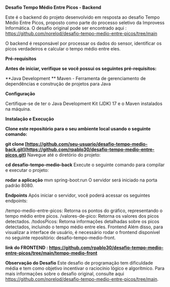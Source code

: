 **Desafio Tempo Médio Entre Picos - Backend**

Este é o backend do projeto desenvolvido em resposta ao desafio Tempo Médio Entre Picos, proposto como parte do processo seletivo da Improvess Informática. O desafio original pode ser encontrado aqui : 
https://github.com/norelod/desafio-tempo-medio-entre-picos/tree/main

O backend é responsável por processar os dados do sensor, identificar os picos verdadeiros e calcular o tempo médio entre eles.

**Pré-requisitos**

**Antes de iniciar, verifique se você possui os seguintes pré-requisitos:**

**Java Development **
Maven - Ferramenta de gerenciamento de dependências e construção de projetos para Java

**Configuração**

Certifique-se de ter o Java Development Kit (JDK) 17 e o Maven instalados na máquina.

**Instalação e Execução**

**Clone este repositório para o seu ambiente local usando o seguinte comando:**

**git clone [https://github.com/seu-usuario/desafio-tempo-medio-back.git](https://github.com/rpablo30/desafio-tempo-medio-entre-picos.git)**
Navegue até o diretório do projeto:

**cd desafio-tempo-medio-back**
Execute o seguinte comando para compilar e executar o projeto:

**rodar a aplicação**
mvn spring-boot:run
O servidor será iniciado na porta padrão 8080.

**Endpoints**
Após iniciar o servidor, você poderá acessar os seguintes endpoints:

/tempo-medio-entre-picos: Retorna os pontos do gráfico, representando o tempo médio entre picos.
/valores-de-pico: Retorna os valores dos picos detectados.
/todosPicos: Retorna informações detalhadas sobre os picos detectados, incluindo o tempo médio entre eles.
Frontend
Além disso, para visualizar a interface de usuário, é necessário rodar o frontend disponível no seguinte repositório: desafio-tempo-medio-front.

**link do FRONTEND : 
https://github.com/rpablo30/desafio-tempo-medio-entre-picos/tree/main/tempo-medio-front**

**Observação do Desafio**
Este desafio de programação tem dificuldade média e tem como objetivo incentivar o raciocínio lógico e algorítmico. Para mais informações sobre o desafio original, consulte aqui https://github.com/norelod/desafio-tempo-medio-entre-picos/tree/main.
